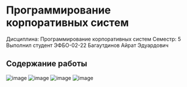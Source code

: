 # Программирование корпоративных систем

Дисциплина: Программирование корпоративных систем
Семестр: 5
Выполнил студент ЭФБО-02-22 Багаутдинов Айрат Эдуардович

## Содержание работы
![image](https://github.com/user-attachments/assets/0b02f3d9-7820-43f1-9873-8fb26cac02ef)
![image](https://github.com/user-attachments/assets/3303c6cb-9786-401a-9e38-c92ff7922ada)
![image](https://github.com/user-attachments/assets/d630a563-8404-42ae-8114-024aa0b8d74e)
![image](https://github.com/user-attachments/assets/0d19c45c-73c5-46da-9bc0-f3279701a877)
